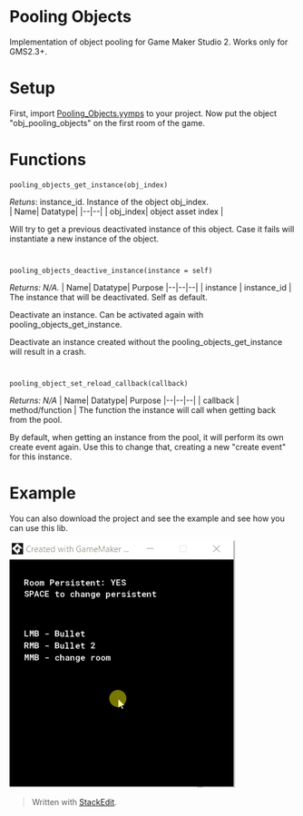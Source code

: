 # Pooling Objects
Implementation of object pooling for Game Maker Studio 2. 
Works only for GMS2.3+.

# Setup 
First, import [Pooling_Objects.yymps](ttps://github.com/JeffersonJales/pooling_objects/releases/download/Pooling_obj_1_1_0/Pooling_Objects.yyz) to your project. 
Now put the object "obj_pooling_objects" on the first room of the game. 

# Functions
``` gml
pooling_objects_get_instance(obj_index)
```
*Retuns*: instance_id. Instance of the object obj_index.  
| Name| Datatype| 
|--|--|
| obj_index| object asset index |

Will try to get a previous deactivated instance of this object. 
Case it fails will instantiate a new instance of the object. 

#

``` gml
pooling_objects_deactive_instance(instance = self)
```
*Returns: N/A.*
| Name| Datatype| Purpose 
|--|--|--|
| instance | instance_id |  The instance that will be deactivated. Self as default.

Deactivate an instance. Can be activated again with pooling_objects_get_instance. 

Deactivate an instance created without the pooling_objects_get_instance will result in a crash.
#

```gml
pooling_object_set_reload_callback(callback)
```
*Returns: N/A*
| Name| Datatype| Purpose 
|--|--|--|
| callback | method/function | The function the instance will call when getting back from the pool.

By default, when getting an instance from the pool, it will perform its own create event again. 
Use this to change that, creating a new "create event" for this instance. 


# Example
You can also download the project and see the example and see how you can use this lib.

![enter image description here](https://github.com/JeffersonJales/pooling_objects/blob/master/example_obj_pooling.gif?raw=true)

> Written with [StackEdit](https://stackedit.io/).
